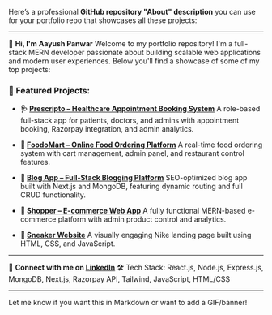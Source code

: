 Here’s a professional **GitHub repository "About" description** you can use for your portfolio repo that showcases all these projects:

---

👋 **Hi, I'm Aayush Panwar**
Welcome to my portfolio repository! I'm a full-stack MERN developer passionate about building scalable web applications and modern user experiences. Below you'll find a showcase of some of my top projects:

### 🚀 Featured Projects:

* **🩺 [Prescripto – Healthcare Appointment Booking System](https://github.com/ayushpanwar2014/Prescripto)**
  A role-based full-stack app for patients, doctors, and admins with appointment booking, Razorpay integration, and admin analytics.

* **🍔 [FoodoMart – Online Food Ordering Platform](https://github.com/ayushpanwar2014/FoodoMart)**
  A real-time food ordering system with cart management, admin panel, and restaurant control features.

* **📝 [Blog App – Full-Stack Blogging Platform](https://github.com/ayushpanwar2014/Blog-App)**
  SEO-optimized blog app built with Next.js and MongoDB, featuring dynamic routing and full CRUD functionality.

* **🛒 [Shopper – E-commerce Web App](https://github.com/ayushpanwar2014/Shopper)**
  A fully functional MERN-based e-commerce platform with admin product control and analytics.

* **👟 [Sneaker Website](https://ayushpanwar2014.github.io/Sneaker-Website/)**
  A visually engaging Nike landing page built using HTML, CSS, and JavaScript.

---

🔗 **Connect with me on [LinkedIn](https://www.linkedin.com/in/ayush-panwar-a21712189/)**
🛠️ Tech Stack: React.js, Node.js, Express.js, MongoDB, Next.js, Razorpay API, Tailwind, JavaScript, HTML/CSS

---

Let me know if you want this in Markdown or want to add a GIF/banner!
